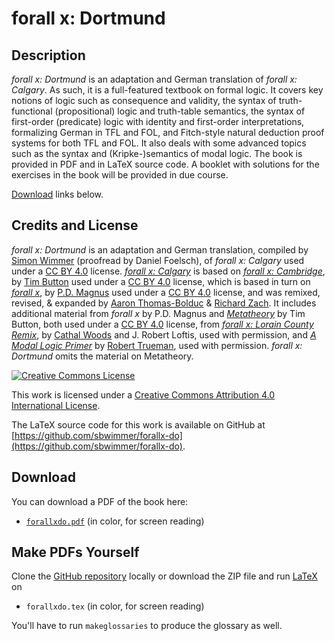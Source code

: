 # forall x: Dortmund

## Description

_forall x: Dortmund_ is an adaptation and German translation of _forall x: Calgary_. 
As such, it is a full-featured textbook on formal logic. It covers key
notions of logic such as consequence and validity, the syntax of truth-functional 
(propositional) logic and truth-table semantics, the syntax of first-order (predicate) 
logic with identity and first-order interpretations, formalizing German in TFL and FOL, 
and Fitch-style natural deduction proof systems for both TFL and FOL. It also deals 
with some advanced topics such as the syntax and (Kripke-)semantics of modal logic. 
The book is provided in PDF and in LaTeX source code. A booklet with solutions for
the exercises in the book will be provided in due course.

[Download](#download) links below.

## Credits and License

_forall x: Dortmund_ is an adaptation and German translation, compiled by 
[Simon Wimmer](https://simonwimmer.weebly.com/) (proofread by Daniel Foelsch), of
_forall x: Calgary_ used under a [CC BY 4.0](https://creativecommons.org/licenses/by/4.0/) 
license. [_forall x: Calgary_](https://forallx.openlogicproject.org/) is based on 
[_forall x: Cambridge_](http://people.ds.cam.ac.uk/tecb2/forallx.shtml), 
by [Tim Button](http://nottub.com/) used under a [CC
BY 4.0](https://creativecommons.org/licenses/by/4.0/) license, which
is based in turn on [_forall x_](https://www.fecundity.com/logic/), by
[P.D. Magnus](https://www.fecundity.com/job/) used under a [CC BY
4.0](https://creativecommons.org/licenses/by/4.0/) license, and was
remixed, revised, & expanded by [Aaron
Thomas-Bolduc](https://phil.ucalgary.ca/profiles/aaron-thomas-bolduc)
& [Richard Zach](http://richardzach.org/).  It includes additional
material from _forall x_ by P.D. Magnus and
[_Metatheory_](http://people.ds.cam.ac.uk/tecb2/metatheory.shtml) by
Tim Button, both used under a [CC BY
4.0](https://creativecommons.org/licenses/by/4.0/) license, from
[_forall x: Lorain County
Remix_](https://github.com/rob-helpy-chalk/openintroduction), by
[Cathal Woods](https://sites.google.com/site/cathalwoods/) and
J. Robert Loftis, used with permission, and [_A Modal Logic
Primer_](http://www.rtrueman.com/uploads/7/0/3/2/70324387/modal_logic_primer.pdf)
by [Robert Trueman](http://www.rtrueman.com/), used with permission. 
_forall x: Dortmund_ omits the material on Metatheory.

[![Creative Commons License](https://i.creativecommons.org/l/by/4.0/88x31.png)](http://creativecommons.org/licenses/by/4.0/)

This work is licensed under a [Creative Commons Attribution 4.0 International License](http://creativecommons.org/licenses/by/4.0/).

The LaTeX source code for this work is available on GitHub at [https://github.com/sbwimmer/forallx-do](https://github.com/sbwimmer/forallx-do).

## Download

You can download a PDF of the book here:

  - [`forallxdo.pdf`](https://simonwimmer.weebly.com/uploads/9/3/8/2/93821764/forallxdo.pdf) (in color, for screen reading)

## Make PDFs Yourself

Clone the [GitHub repository](https://github.com/sbwimmer/forallx-do) 
locally or download the ZIP file and run [LaTeX](http://www.latex-project.org/) on

  - `forallxdo.tex` (in color, for screen reading)

You'll have to run `makeglossaries` to produce the glossary as well.
